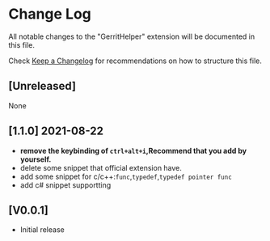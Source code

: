 # Change Log

All notable changes to the "GerritHelper" extension will be documented in this file.

Check [Keep a Changelog](http://keepachangelog.com/) for recommendations on how to structure this file.
## [Unreleased]

None

## [1.1.0] 2021-08-22
- **remove the keybinding of `ctrl+alt+i`,Recommend that you add by yourself.**
- delete some snippet that official extension have.
- add some snippet for c/c++:`func`,`typedef`,`typedef pointer func`
- add c# snippet supportting


## [V0.0.1]

- Initial release